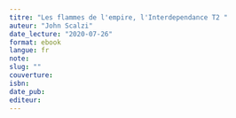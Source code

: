 ```yaml
---
titre: "Les flammes de l'empire, l'Interdependance T2 "
auteur: "John Scalzi"
date_lecture: "2020-07-26"
format: ebook
langue: fr
note:
slug: ""
couverture: 
isbn: 
date_pub: 
editeur: 
---
```


